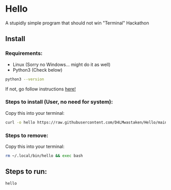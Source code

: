 # Hello

A stupidly simple program that should not win "Terminal" Hackathon

## Install

### Requirements:
* Linux (Sorry no Windows... might do it as well)
* Python3 (Check below)   
```bash
python3 --version
```
If not, go follow instructions [here!](https://www.geeksforgeeks.org/how-to-install-python-on-linux/)

### Steps to install (User, no need for system):
Copy this into your terminal:
```bash
curl -o hello https://raw.githubusercontent.com/D4LMwastaken/Hello/main/hello.py && chmod +x hello && mv hello ~/.local/bin/ && exec bash
```

### Steps to remove:
Copy this into your terminal:
```bash
rm ~/.local/bin/hello && exec bash
```

## Steps to run:
```bash
hello
```